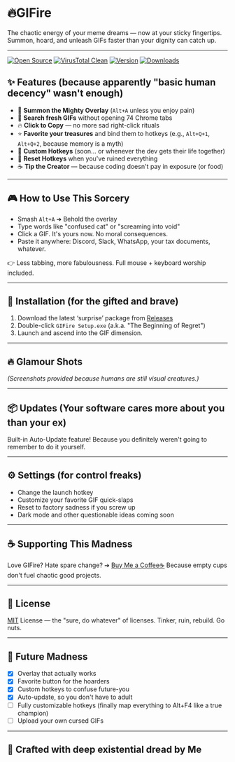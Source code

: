 # 🔥GIFire

The chaotic energy of your meme dreams — now at your sticky fingertips. Summon, hoard, and unleash GIFs faster than your dignity can catch up.

---

[![Open Source](https://img.shields.io/badge/Open%20Source-GitHub-blue)](https://github.com/AYOUBBASIDI/GIFire)
[![VirusTotal Clean](https://img.shields.io/badge/VirusTotal-100%25%20Clean-brightgreen)](https://www.virustotal.com/gui/url/4728d62d5164c8e88a637db92b277b7017de6115db0f5fa1e6f7c498b7234343/detection)
[![Version](https://img.shields.io/badge/Version-0.0.0-blue)]()
[![Downloads](https://img.shields.io/github/downloads/AYOUBBASIDI/GIFire/total)]()


## ✨ Features (because apparently "basic human decency" wasn't enough)

- 🚀 **Summon the Mighty Overlay** (`Alt+A` unless you enjoy pain)
- 🔎 **Search fresh GIFs** without opening 74 Chrome tabs
- 🔥 **Click to Copy** — no more sad right-click rituals
- ⭐ **Favorite your treasures** and bind them to hotkeys (e.g., `Alt+Q+1`, `Alt+Q+2`, because memory is a myth)
- 🎯 **Custom Hotkeys** (soon... or whenever the dev gets their life together)
- 🔄 **Reset Hotkeys** when you've ruined everything
- ☕ **Tip the Creator** — because coding doesn't pay in exposure (or food)

---

## 🎮 How to Use This Sorcery

- Smash `Alt+A` ➔ Behold the overlay
- Type words like "confused cat" or "screaming into void"
- Click a GIF. It's yours now. No moral consequences.
- Paste it anywhere: Discord, Slack, WhatsApp, your tax documents, whatever.

👉 Less tabbing, more fabulousness. Full mouse + keyboard worship included.

---

## 🚀 Installation (for the gifted and brave)

1. Download the latest ‘surprise’ package from [Releases](https://github.com/AYOUBBASIDI/GIFire/releases/latest)
2. Double-click `GIFire Setup.exe` (a.k.a. "The Beginning of Regret")
3. Launch and ascend into the GIF dimension.

---

## 🔥 Glamour Shots

*(Screenshots provided because humans are still visual creatures.)*

---

## 📦 Updates (Your software cares more about you than your ex)

Built-in Auto-Update feature!
Because you definitely weren't going to remember to do it yourself.

---

## ⚙️ Settings (for control freaks)

- Change the launch hotkey
- Customize your favorite GIF quick-slaps
- Reset to factory sadness if you screw up
- Dark mode and other questionable ideas coming soon

---

## ☕ Supporting This Madness

Love GIFire? Hate spare change?
➔ [Buy Me a Coffee☕](https://www.buymeacoffee.com)
Because empty cups don't fuel chaotic good projects.

---

## 📜 License

[MIT](https://github.com/AYOUBBASIDI/GIFire?tab=MIT-1-ov-file) License — the "sure, do whatever" of licenses.
Tinker, ruin, rebuild. Go nuts.

---

## 🧐 Future Madness

- [x] Overlay that actually works
- [x] Favorite button for the hoarders
- [x] Custom hotkeys to confuse future-you
- [x] Auto-update, so you don't have to adult
- [ ] Fully customizable hotkeys (finally map everything to Alt+F4 like a true champion)
- [ ] Upload your own cursed GIFs

---

## 👑 Crafted with deep existential dread by Me

